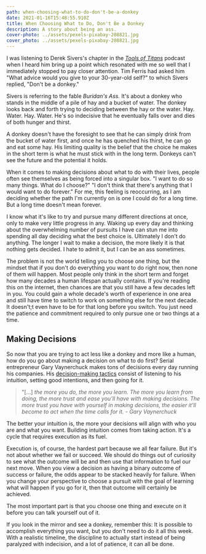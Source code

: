 ```yaml
---
path: when-choosing-what-to-do-don't-be-a-donkey
date: 2021-01-16T15:48:55.910Z
title: When Choosing What to Do, Don't Be a Donkey
description: A story about being an ass.
cover-photo: ../assets/pexels-pixabay-208821.jpg
cover_photo: ../assets/pexels-pixabay-208821.jpg
---
```

<!--StartFragment-->

I was listening to Derek Sivers's chapter in the *[Tools of Titans](https://podcasts.apple.com/ca/podcast/tools-titans-tactics-routines-habits-world-class-performers/id1515607844)* podcast when I heard him bring up a point which resonated with me so well that I immediately stopped to pay closer attention. Tim Ferris had asked him "What advice would you give to your 30-year-old self?" to which Sivers replied, "Don't be a donkey."

Sivers is referring to the fable *Buridan's Ass.* It's about a donkey who stands in the middle of a pile of hay and a bucket of water. The donkey looks back and forth trying to deciding between the hay or the water. Hay. Water. Hay. Water. He's so indecisive that he eventually falls over and dies of both hunger and thirst.

A donkey doesn't have the foresight to see that he can simply drink from the bucket of water first, and once he has quenched his thirst, he can go and eat some hay. His limiting quality is the belief that the choice he makes in the short term is what he must stick with in the long term. Donkeys can't see the future and the potential it holds.

When it comes to making decisions about what to do with their lives, people often see themselves as being forced into a singular box. "I want to do so many things. What do I choose?" "I don't think that there's anything that I would want to do forever." For me, this feeling is reoccurring, as I am deciding whether the path I'm currently on is one I could do for a long time. But a long time doesn't mean forever.

I know what it's like to try and pursue many different directions at once, only to make very little progress in any. Waking up every day and thinking about the overwhelming number of pursuits I have can stun me into spending all day deciding what the best choice is. Ultimately I don't do anything. The longer I wait to make a decision, the more likely it is that nothing gets decided. I hate to admit it, but I can be an ass sometimes.

The problem is not the world telling you to choose one thing, but the mindset that if you don't do everything you want to do right now, then none of them will happen. Most people only think in the short term and forget how many decades a human lifespan actually contains. If you're reading this on the internet, then chances are that you still have a few decades left in you. You could gain a whole decade's worth of experience in one area and still have time to switch to work on something else for the next decade. It doesn't;t even have to be for that long before you switch. You just need the patience and commitment required to only pursue one or two things at a time.

## Making Decisions

So now that you are trying to act less like a donkey and more like a human, how do you go about making a decision on what to do first? Serial entrepreneur Gary Vaynerchuck makes tons of decisions every day running his companies. His [decision-making tactics](https://www.garyvaynerchuk.com/how-i-decide/) consist of listening to his intuition, setting good intentions, and then going for it.

> "\[…] *the more you do, the more you learn. The more you learn from doing, the more trust and ease you’ll have with making decisions. The more trust you have with yourself in making decisions, the easier it’ll become to act when the time calls for it. - Gary Vaynerchuck*

The better your intuition is, the more your decisions will align with who you are and what you want. Building intuition comes from taking action. It's a cycle that requires execution as its fuel.

Execution is, of course, the hardest part because we all fear failure. But it's not about whether we fail or succeed. We should do things out of curiosity to see what the outcome will be and then use that information to fuel our next move. When you view a decision as having a binary outcome of success or failure, the odds appear to be stacked heavily for failure. When you change your perspective to choose a pursuit with the goal of learning what will happen if you go for it, then that outcome will certainly be achieved.

The most important part is that you choose one thing and execute on it before you can talk yourself out of it.

If you look in the mirror and see a donkey, remember this: It is possible to accomplish everything you want, but you don't need to do it all this week. With a realistic timeline, the discipline to actually start instead of being paralyzed with indecision, and a lot of patience, it can all be done. 

<!--EndFragment-->